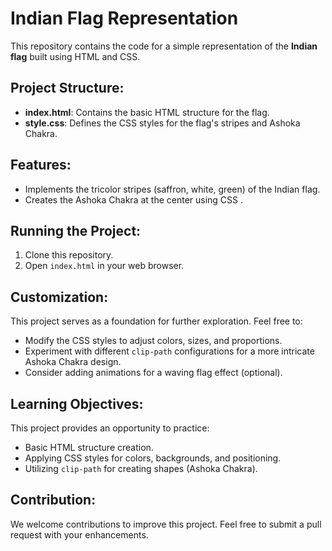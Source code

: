 # Indian Flag Representation

This repository contains the code for a simple representation of the **Indian flag** built using HTML and CSS.

## Project Structure:

- **index.html**: Contains the basic HTML structure for the flag.
- **style.css**: Defines the CSS styles for the flag's stripes and Ashoka Chakra.

## Features:

- Implements the tricolor stripes (saffron, white, green) of the Indian flag.
- Creates the Ashoka Chakra at the center using CSS .

## Running the Project:

1. Clone this repository.
2. Open `index.html` in your web browser.

## Customization:

This project serves as a foundation for further exploration. Feel free to:

- Modify the CSS styles to adjust colors, sizes, and proportions.
- Experiment with different `clip-path` configurations for a more intricate Ashoka Chakra design.
- Consider adding animations for a waving flag effect (optional).

## Learning Objectives:

This project provides an opportunity to practice:

- Basic HTML structure creation.
- Applying CSS styles for colors, backgrounds, and positioning.
- Utilizing `clip-path` for creating shapes (Ashoka Chakra).

## Contribution:

We welcome contributions to improve this project. Feel free to submit a pull request with your enhancements.
